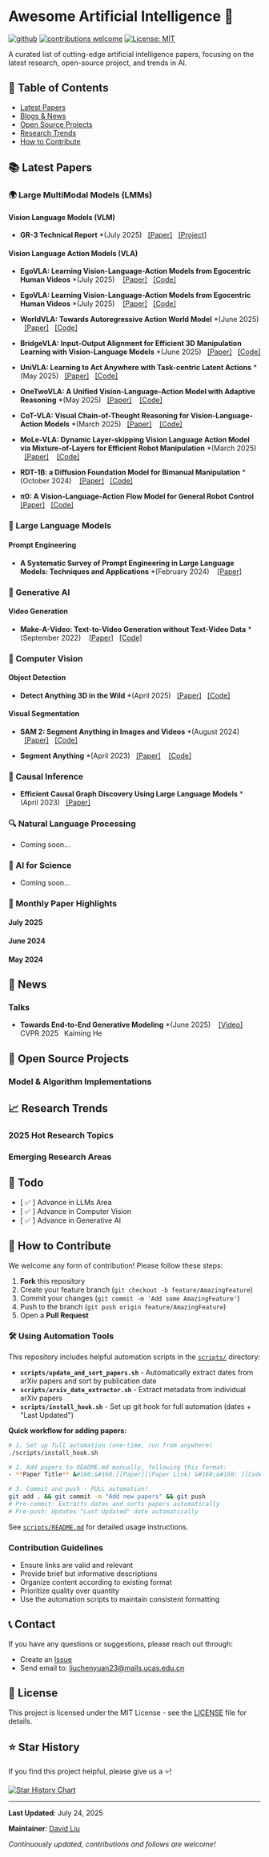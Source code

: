 # Awesome Artificial Intelligence 🤖

[![github](https://img.shields.io/badge/GitHub-Repository-blue.svg)](https://github.com/ChenyuanLiu92/awesome-machine-learning)
[![contributions welcome](https://img.shields.io/badge/contributions-welcome-brightgreen.svg?style=flat)](https://github.com/ChenyuanLiu92/awesome-machine-learning/issues)
[![License: MIT](https://img.shields.io/badge/License-MIT-yellow.svg)](https://opensource.org/licenses/MIT)

A curated list of cutting-edge artificial intelligence papers, focusing on the latest research, open-source project, and trends in AI.

## 📖 Table of Contents

- [Latest Papers](#-latest-papers)
- [Blogs & News](#-news)
- [Open Source Projects](#-open-source-projects)
- [Research Trends](#-research-trends)
- [How to Contribute](#-how-to-contribute)

## 📚 Latest Papers

### 🌍 Large MultiModal Models (LMMs)

#### Vision Language Models (VLM)
- **GR-3 Technical Report**   *(July 2025) &#160;&#160;[[Paper]](https://arxiv.org/abs/2507.15493) &#160; [[Project]](https://seed.bytedance.com/zh/GR3)

#### Vision Language Action Models (VLA)
- **EgoVLA: Learning Vision-Language-Action Models from Egocentric Human Videos**   *(July 2025) &#160;&#160; [[Paper]](https://arxiv.org/abs/2507.12440) &#160;  [[Code]](https://rchalyang.github.io/EgoVLA/)

- **EgoVLA: Learning Vision-Language-Action Models from Egocentric Human Videos**   *(July 2025) &#160;&#160; [[Paper]](https://arxiv.org/abs/2507.12440) &#160;  [[Code]](https://rchalyang.github.io/EgoVLA/)


- **WorldVLA: Towards Autoregressive Action World Model** *(June 2025) &#160;&#160;[[Paper]](https://arxiv.org/abs/2506.21539) &#160; [[Code]](https://github.com/alibaba-damo-academy/WorldVLA)

- **BridgeVLA: Input-Output Alignment for Efficient 3D Manipulation Learning with Vision-Language Models** *(June 2025) &#160;&#160;[[Paper]](https://arxiv.org/abs/2506.07961) &#160; [[Code]](https://github.com/BridgeVLA/BridgeVLA)

- **UniVLA: Learning to Act Anywhere with Task-centric Latent Actions** *(May 2025) &#160;&#160;[[Paper]](https://arxiv.org/abs/2505.06111) &#160; [[Code]](https://github.com/OpenDriveLab/UniVLA)

- **OneTwoVLA: A Unified Vision-Language-Action Model with Adaptive Reasoning**  *(May 2025) &#160;&#160;[[Paper]](https://arxiv.org/abs/2505.11917) &#160;&#160; [[Code]](https://github.com/Fanqi-Lin/OneTwoVLA)

- **CoT-VLA: Visual Chain-of-Thought Reasoning for Vision-Language-Action Models**  *(March 2025) &#160;&#160;[[Paper]](https://arxiv.org/abs/2503.22020) &#160;&#160; [[Code]](https://cot-vla.github.io/)

- **MoLe-VLA: Dynamic Layer-skipping Vision Language Action Model via Mixture-of-Layers for Efficient Robot Manipulation**  *(March 2025) &#160;&#160;[[Paper]](https://arxiv.org/abs/2503.20384) &#160;&#160; [[Code]](https://github.com/RoyZry98/MoLe-VLA-Pytorch/)



- **RDT-1B: a Diffusion Foundation Model for Bimanual Manipulation** *(October 2024)  &#160;&#160; [[Paper]](https://arxiv.org/abs/2410.07864) &#160; [[Code]](https://github.com/thu-ml/RoboticsDiffusionTransformer)

- **π0: A Vision-Language-Action Flow Model for General Robot Control**  &#160;&#160; [[Paper]](https://www.physicalintelligence.company/download/pi0.pdf) &#160;  [[Code]](https://github.com/Physical-Intelligence/openpi?tab=readme-ov-file)

### 💬 Large Language Models

#### Prompt Engineering
- **A Systematic Survey of Prompt Engineering in Large Language Models: Techniques and Applications**   *(February 2024) &#160;&#160; [[Paper]](https://arxiv.org/abs/2402.07927) &#160;

### 🎨 Generative AI
#### Video Generation
- **Make-A-Video: Text-to-Video Generation without Text-Video Data**   *(September 2022) &#160;&#160; [[Paper]](https://arxiv.org/abs/2209.14792) &#160;  [[Code]](https://github.com/lucidrains/make-a-video-pytorch)


### 👀 Computer Vision

#### Object Detection
- **Detect Anything 3D in the Wild** *(April 2025) &#160;&#160;[[Paper]](https://arxiv.org/abs/2504.07958) &#160; [[Code]](https://github.com/OpenDriveLab/DetAny3D)

#### Visual Segmentation
- **SAM 2: Segment Anything in Images and Videos** *(August 2024) &#160;&#160;[[Paper]](https://arxiv.org/abs/2408.00714) &#160; [[Code]](https://github.com/facebookresearch/sam2)


- **Segment Anything**  *(April 2023) &#160;&#160;[[Paper]](https://arxiv.org/abs/2304.02643) &#160;&#160; [[Code]](https://github.com/facebookresearch/segment-anything)

### 🧠 Causal Inference

- **Efficient Causal Graph Discovery Using Large Language Models**  *(April 2023) &#160;&#160;[[Paper]](https://arxiv.org/abs/2402.01207) 

### 🔍 Natural Language Processing
- Coming soon...

### 🧬 AI for Science
- Coming soon...

### 📰 Monthly Paper Highlights

#### July 2025
#### June 2024
#### May 2024
## 📰 News

### Talks

- **Towards End-to-End Generative Modeling** *(June 2025) &#160;&#160; [[Video]](https://www.youtube.com/watch?v=r-fgrZ0Ve74)
&#160; CVPR 2025  &#160; Kaiming He 
<!-- - **Title** 
  - [Source Link](https://github.com/BridgeVLA/BridgeVLA)
  - Description -->

## 🚀 Open Source Projects

### Model & Algorithm Implementations
<!-- - **Transformers** - Hugging Face's pre-trained model library
- **Detectron2** - Facebook's object detection platform
- **OpenMMLab** - Multimedia laboratory's open-source algorithm library

### Tools & Platforms
- **Weights & Biases** - Experiment tracking and visualization
- **Neptune** - Machine learning experiment management
- **DVC** - Data version control -->

## 📈 Research Trends

### 2025 Hot Research Topics
<!-- 1. **Multimodal Foundation Models** - Unified models processing text, image, audio, and video
2. **Efficient Model Architectures** - Alternatives to Transformers (Mamba, RetNet)
3. **AI Alignment & Safety** - Constitutional AI, RLHF, and safety research
4. **Agentic AI Systems** - Autonomous agents capable of complex reasoning and action
5. **AI for Scientific Discovery** - Applications in biology, chemistry, and physics -->

### Emerging Research Areas
<!-- - **Mechanistic Interpretability** - Understanding how neural networks work internally
- **Scaling Laws** - Predicting model performance from compute and data
- **Few-Shot Learning** - Learning from minimal examples
- **Continual Learning** - Learning without forgetting previous knowledge
- **Federated Learning** - Training models across distributed data sources -->

## 📅 Todo

- [ ✅ ] Advance in LLMs Area
- [ ✅ ] Advance in Computer Vision
- [ ✅ ] Advance in Generative AI

## 🤝 How to Contribute

We welcome any form of contribution! Please follow these steps:

1. **Fork** this repository
2. Create your feature branch (`git checkout -b feature/AmazingFeature`)
3. Commit your changes (`git commit -m 'Add some AmazingFeature'`)
4. Push to the branch (`git push origin feature/AmazingFeature`)
5. Open a **Pull Request**

### 🛠️ Using Automation Tools

This repository includes helpful automation scripts in the [`scripts/`](scripts/) directory:

- **`scripts/update_and_sort_papers.sh`** - Automatically extract dates from arXiv papers and sort by publication date
- **`scripts/arxiv_date_extractor.sh`** - Extract metadata from individual arXiv papers
- **`scripts/install_hook.sh`** - Set up git hook for full automation (dates + "Last Updated")

**Quick workflow for adding papers:**
```bash
# 1. Set up full automation (one-time, run from anywhere)
./scripts/install_hook.sh

# 2. Add papers to README.md manually, following this format:
- **Paper Title** &#160;&#160;[[Paper]](Paper Link) &#160;&#160; [[Code]](Code Link)

# 3. Commit and push - FULL automation!
git add . && git commit -m "Add new papers" && git push
# Pre-commit: Extracts dates and sorts papers automatically
# Pre-push: Updates "Last Updated" date automatically
```

See [`scripts/README.md`](scripts/README.md) for detailed usage instructions.

### Contribution Guidelines
- Ensure links are valid and relevant
- Provide brief but informative descriptions
- Organize content according to existing format
- Prioritize quality over quantity
- Use the automation scripts to maintain consistent formatting

## 📞 Contact

If you have any questions or suggestions, please reach out through:

- Create an [Issue](https://github.com/ChenyuanLiu92/awesome-machine-learning/issues)
- Send email to: liuchenyuan23@mails.ucas.edu.cn
<!-- - Discuss in [Discussions](https://github.com/ChenyuanLiu92/awesome-machine-learning/discussions) -->

## 📄 License

This project is licensed under the MIT License - see the [LICENSE](LICENSE) file for details.

## ⭐ Star History

If you find this project helpful, please give us a ⭐️!

[![Star History Chart](https://api.star-history.com/svg?repos=ChenyuanLiu92e/awesome-artificial-intelligence&type=Date)](https://star-history.com/#ChenyuanLiu92/awesome-artificial-intelligence&Date)

---

**Last Updated**: July 24, 2025

**Maintainer**: [David Liu](https://github.com/ChenyuanLiu92)

*Continuously updated, contributions and follows are welcome!*
